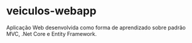 # veiculos-webapp
Aplicação Web desenvolvida como forma de aprendizado sobre padrão MVC, .Net Core e Entity Framework.
